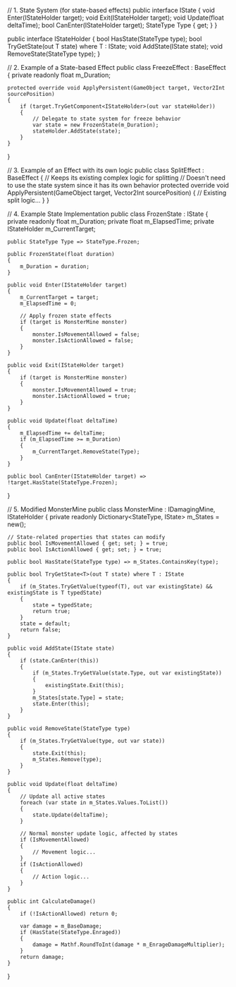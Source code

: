 // 1. State System (for state-based effects)
public interface IState
{
    void Enter(IStateHolder target);
    void Exit(IStateHolder target);
    void Update(float deltaTime);
    bool CanEnter(IStateHolder target);
    StateType Type { get; }
}

public interface IStateHolder
{
    bool HasState(StateType type);
    bool TryGetState<T>(out T state) where T : IState;
    void AddState(IState state);
    void RemoveState(StateType type);
}

// 2. Example of a State-based Effect
public class FreezeEffect : BaseEffect
{
    private readonly float m_Duration;
    
    protected override void ApplyPersistent(GameObject target, Vector2Int sourcePosition)
    {
        if (target.TryGetComponent<IStateHolder>(out var stateHolder))
        {
            // Delegate to state system for freeze behavior
            var state = new FrozenState(m_Duration);
            stateHolder.AddState(state);
        }
    }
}

// 3. Example of an Effect with its own logic
public class SplitEffect : BaseEffect
{
    // Keeps its existing complex logic for splitting
    // Doesn't need to use the state system since it has its own behavior
    protected override void ApplyPersistent(GameObject target, Vector2Int sourcePosition)
    {
        // Existing split logic...
    }
}

// 4. Example State Implementation
public class FrozenState : IState
{
    private readonly float m_Duration;
    private float m_ElapsedTime;
    private IStateHolder m_CurrentTarget;
    
    public StateType Type => StateType.Frozen;
    
    public FrozenState(float duration)
    {
        m_Duration = duration;
    }
    
    public void Enter(IStateHolder target)
    {
        m_CurrentTarget = target;
        m_ElapsedTime = 0;
        
        // Apply frozen state effects
        if (target is MonsterMine monster)
        {
            monster.IsMovementAllowed = false;
            monster.IsActionAllowed = false;
        }
    }
    
    public void Exit(IStateHolder target)
    {
        if (target is MonsterMine monster)
        {
            monster.IsMovementAllowed = true;
            monster.IsActionAllowed = true;
        }
    }
    
    public void Update(float deltaTime)
    {
        m_ElapsedTime += deltaTime;
        if (m_ElapsedTime >= m_Duration)
        {
            m_CurrentTarget.RemoveState(Type);
        }
    }
    
    public bool CanEnter(IStateHolder target) => !target.HasState(StateType.Frozen);
}

// 5. Modified MonsterMine
public class MonsterMine : IDamagingMine, IStateHolder
{
    private readonly Dictionary<StateType, IState> m_States = new();
    
    // State-related properties that states can modify
    public bool IsMovementAllowed { get; set; } = true;
    public bool IsActionAllowed { get; set; } = true;
    
    public bool HasState(StateType type) => m_States.ContainsKey(type);
    
    public bool TryGetState<T>(out T state) where T : IState
    {
        if (m_States.TryGetValue(typeof(T), out var existingState) && existingState is T typedState)
        {
            state = typedState;
            return true;
        }
        state = default;
        return false;
    }
    
    public void AddState(IState state)
    {
        if (state.CanEnter(this))
        {
            if (m_States.TryGetValue(state.Type, out var existingState))
            {
                existingState.Exit(this);
            }
            m_States[state.Type] = state;
            state.Enter(this);
        }
    }
    
    public void RemoveState(StateType type)
    {
        if (m_States.TryGetValue(type, out var state))
        {
            state.Exit(this);
            m_States.Remove(type);
        }
    }
    
    public void Update(float deltaTime)
    {
        // Update all active states
        foreach (var state in m_States.Values.ToList())
        {
            state.Update(deltaTime);
        }
        
        // Normal monster update logic, affected by states
        if (IsMovementAllowed)
        {
            // Movement logic...
        }
        if (IsActionAllowed)
        {
            // Action logic...
        }
    }
    
    public int CalculateDamage()
    {
        if (!IsActionAllowed) return 0;
        
        var damage = m_BaseDamage;
        if (HasState(StateType.Enraged))
        {
            damage = Mathf.RoundToInt(damage * m_EnrageDamageMultiplier);
        }
        return damage;
    }
}